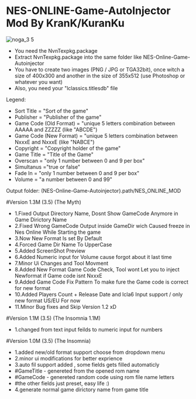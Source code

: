# NES-ONLINE-Game-AutoInjector Mod By KranK/KuranKu
![noga_3 5](https://i.imgur.com/iWBX85v.png)

- You need the NvnTexpkg.package
- Extract NvnTexpkg.package into the same folder like NES-Online-Game-Autoinjector
- You have to create two images (PNG / JPG or TGA32bit), once witch a size of 400x300 and another in the size of 355x512 (use Photoshop or whatever you want)
- Also, you need your "lclassics.titlesdb" file


Legend:

- Sort Title = "Sort of the game"
- Publisher = "Publisher of the game"
- Game Code (Old Format) = "unique 5 letters combination between AAAAA and ZZZZZ (like "ABCDE")
- Game Code (New Format) = "unique 5 letters combination between NxxxE and NxxxE (like "NABCE")
- Copyright = "Copyright holder of the game"
- Game Title = "Title of the Game"
- Overscan = "only 1 number between 0 and 9 per box"
- Simultanus ="true or false"
- Fade In = "only 1 number between 0 and 9 per box"
- Volume = "a number between 0 and 99"

Output folder: (NES-Online-Game-Autoinjector).path/NES_ONLINE_MOD

#Version 1.3M (3.5) (The Myth)

- 1.Fixed Output Directory Name, Dosnt Show GameCode Anymore in Game Dirictory Name
- 2.Fixed Wrong GameCode Output inside GameDir wich Caused freeze in Nes Online While Starting the game
- 3.Now New Format Is set By Default 
- 4.Forced Game Dir Name To UpperCase
- 5.Added ScreenShot Preview 
- 6.Added Numeric input for Volume cause forgot about it last time
- 7.Minor Ui Changes and Tool Movment
- 8.Added New Format Game Code Check, Tool wont Let you to inject Newformat if Game code isnt NxxxE
- 9.Added Game Code Fix Pattern To make fure the Game code is correct for new format
- 10.Added Players Count + Release Date and lcla6 Input support / only new format US/EU For now
- 11.Minor Bug fixes and Skip Version 1.2 xD


#Version 1.1M (3.5) (The Insomnia 1.1M)

- 1.changed from text input feilds to numeric input for numbers

#Version 1.0M (3.5) (The Insomnia)

- 1.added new/old format support choose from dropdown menu
- 2.minor ui modifications for better exprience 
- 3.auto fil support added , some fields gets filled automaticly
- #GameTitle - genereted from the opened rom name 
- #GameCode - genereted random code using rom file name letters
- #the other fields just preset, easy life :)
- 4.generate normal game dirictory name from game title

